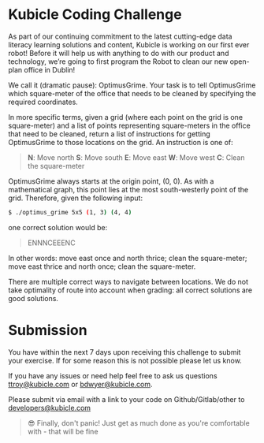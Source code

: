 # Kubicle Coding Challenge
As part of our continuing commitment to the latest cutting-edge data literacy learning solutions and content, Kubicle is working on our first ever robot! Before it will help us with anything to do with our product and technology, we’re going to first program the Robot to clean our new open-plan office in Dublin!

We call it (dramatic pause): OptimusGrime. Your task is to tell OptimusGrime which square-meter of the office that needs to be cleaned by specifying the required coordinates.

In more specific terms, given a grid (where each point on the grid is one square-meter) and a list of points representing square-meters in the office that need to be cleaned, return a list of instructions for getting OptimusGrime to those locations on the grid. An instruction is one of:

> **N**: Move north
> **S**: Move south
> **E**: Move east
> **W**: Move west
> **C**: Clean the square-meter

OptimusGrime always starts at the origin point, (0, 0). As with a mathematical graph, this point lies at the most south-westerly point of the grid. Therefore, given the following input:

```bash
$ ./optimus_grime 5x5 (1, 3) (4, 4)
```

one correct solution would be:

> ENNNCEEENC

In other words: move east once and north thrice; clean the square-meter; move east thrice and north once; clean the square-meter.

There are multiple correct ways to navigate between locations. We do not take optimality of route into account when grading: all correct solutions are good solutions.

# Submission

You have within the next 7 days upon receiving this challenge to submit your exercise. If for some reason this is not possible please let us know.

If you have any issues or need help feel free to ask us questions ttroy@kubicle.com or bdwyer@kubicle.com.

Please submit via email with a link to your code on Github/Gitlab/other to developers@kubicle.com

> 😎 Finally, don't panic! Just get as much done as you're comfortable with - that will be fine
